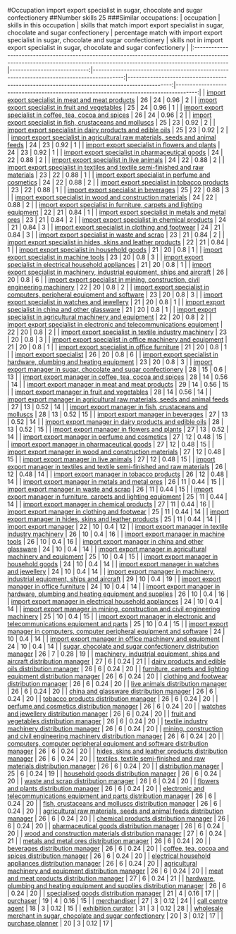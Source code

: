 #Occupation import export specialist in sugar, chocolate and sugar confectionery
##Number skills 25
###Similar occupations:
| occupation                                                                                                                                                              |   skills in this occupation |   skills that match import export specialist in sugar, chocolate and sugar confectionery |   percentage match with import export specialist in sugar, chocolate and sugar confectionery |   skills not in import export specialist in sugar, chocolate and sugar confectionery |
|:------------------------------------------------------------------------------------------------------------------------------------------------------------------------|----------------------------:|-----------------------------------------------------------------------------------------:|---------------------------------------------------------------------------------------------:|-------------------------------------------------------------------------------------:|
| [import export specialist in meat and meat products](import_export_specialist_in_meat_and_meat_products.md)                                                             |                          26 |                                                                                       24 |                                                                                         0.96 |                                                                                    2 |
| [import export specialist in fruit and vegetables](import_export_specialist_in_fruit_and_vegetables.md)                                                                 |                          25 |                                                                                       24 |                                                                                         0.96 |                                                                                    1 |
| [import export specialist in coffee, tea, cocoa and spices](import_export_specialist_in_coffee,_tea,_cocoa_and_spices.md)                                               |                          26 |                                                                                       24 |                                                                                         0.96 |                                                                                    2 |
| [import export specialist in  fish, crustaceans and molluscs](import_export_specialist_in__fish,_crustaceans_and_molluscs.md)                                           |                          25 |                                                                                       23 |                                                                                         0.92 |                                                                                    2 |
| [import export specialist in dairy products and edible oils](import_export_specialist_in_dairy_products_and_edible_oils.md)                                             |                          25 |                                                                                       23 |                                                                                         0.92 |                                                                                    2 |
| [import export specialist in agricultural raw materials, seeds and animal feeds](import_export_specialist_in_agricultural_raw_materials,_seeds_and_animal_feeds.md)     |                          24 |                                                                                       23 |                                                                                         0.92 |                                                                                    1 |
| [import export specialist in flowers and plants](import_export_specialist_in_flowers_and_plants.md)                                                                     |                          24 |                                                                                       23 |                                                                                         0.92 |                                                                                    1 |
| [import export specialist in pharmaceutical goods](import_export_specialist_in_pharmaceutical_goods.md)                                                                 |                          24 |                                                                                       22 |                                                                                         0.88 |                                                                                    2 |
| [import export specialist in live animals](import_export_specialist_in_live_animals.md)                                                                                 |                          24 |                                                                                       22 |                                                                                         0.88 |                                                                                    2 |
| [import export specialist in textiles and textile semi-finished and raw materials](import_export_specialist_in_textiles_and_textile_semi-finished_and_raw_materials.md) |                          23 |                                                                                       22 |                                                                                         0.88 |                                                                                    1 |
| [import export specialist in perfume and cosmetics](import_export_specialist_in_perfume_and_cosmetics.md)                                                               |                          24 |                                                                                       22 |                                                                                         0.88 |                                                                                    2 |
| [import export specialist in tobacco products](import_export_specialist_in_tobacco_products.md)                                                                         |                          23 |                                                                                       22 |                                                                                         0.88 |                                                                                    1 |
| [import export specialist in beverages](import_export_specialist_in_beverages.md)                                                                                       |                          25 |                                                                                       22 |                                                                                         0.88 |                                                                                    3 |
| [import export specialist in wood and construction materials](import_export_specialist_in_wood_and_construction_materials.md)                                           |                          24 |                                                                                       22 |                                                                                         0.88 |                                                                                    2 |
| [import export specialist in furniture, carpets and lighting equipment](import_export_specialist_in_furniture,_carpets_and_lighting_equipment.md)                       |                          22 |                                                                                       21 |                                                                                         0.84 |                                                                                    1 |
| [import export specialist in metals and metal ores](import_export_specialist_in_metals_and_metal_ores.md)                                                               |                          23 |                                                                                       21 |                                                                                         0.84 |                                                                                    2 |
| [import export specialist in chemical products](import_export_specialist_in_chemical_products.md)                                                                       |                          24 |                                                                                       21 |                                                                                         0.84 |                                                                                    3 |
| [import export specialist in clothing and footwear](import_export_specialist_in_clothing_and_footwear.md)                                                               |                          24 |                                                                                       21 |                                                                                         0.84 |                                                                                    3 |
| [import export specialist in waste and scrap](import_export_specialist_in_waste_and_scrap.md)                                                                           |                          23 |                                                                                       21 |                                                                                         0.84 |                                                                                    2 |
| [import export specialist in hides, skins and leather products](import_export_specialist_in_hides,_skins_and_leather_products.md)                                       |                          22 |                                                                                       21 |                                                                                         0.84 |                                                                                    1 |
| [import export specialist in household goods](import_export_specialist_in_household_goods.md)                                                                           |                          21 |                                                                                       20 |                                                                                         0.8  |                                                                                    1 |
| [import export specialist in machine tools](import_export_specialist_in_machine_tools.md)                                                                               |                          23 |                                                                                       20 |                                                                                         0.8  |                                                                                    3 |
| [import export specialist in electrical household appliances](import_export_specialist_in_electrical_household_appliances.md)                                           |                          21 |                                                                                       20 |                                                                                         0.8  |                                                                                    1 |
| [import export specialist in machinery, industrial equipment, ships and aircraft](import_export_specialist_in_machinery,_industrial_equipment,_ships_and_aircraft.md)   |                          26 |                                                                                       20 |                                                                                         0.8  |                                                                                    6 |
| [import export specialist in mining, construction, civil engineering machinery](import_export_specialist_in_mining,_construction,_civil_engineering_machinery.md)       |                          22 |                                                                                       20 |                                                                                         0.8  |                                                                                    2 |
| [import export specialist in computers, peripheral equipment and software](import_export_specialist_in_computers,_peripheral_equipment_and_software.md)                 |                          23 |                                                                                       20 |                                                                                         0.8  |                                                                                    3 |
| [import export specialist in watches and jewellery](import_export_specialist_in_watches_and_jewellery.md)                                                               |                          21 |                                                                                       20 |                                                                                         0.8  |                                                                                    1 |
| [import export specialist in china and other glassware](import_export_specialist_in_china_and_other_glassware.md)                                                       |                          21 |                                                                                       20 |                                                                                         0.8  |                                                                                    1 |
| [import export specialist in agricultural machinery and equipment](import_export_specialist_in_agricultural_machinery_and_equipment.md)                                 |                          22 |                                                                                       20 |                                                                                         0.8  |                                                                                    2 |
| [import export specialist in electronic and telecommunications equipment](import_export_specialist_in_electronic_and_telecommunications_equipment.md)                   |                          22 |                                                                                       20 |                                                                                         0.8  |                                                                                    2 |
| [import export specialist in textile industry machinery](import_export_specialist_in_textile_industry_machinery.md)                                                     |                          23 |                                                                                       20 |                                                                                         0.8  |                                                                                    3 |
| [import export specialist in office machinery and equipment](import_export_specialist_in_office_machinery_and_equipment.md)                                             |                          21 |                                                                                       20 |                                                                                         0.8  |                                                                                    1 |
| [import export specialist in office furniture](import_export_specialist_in_office_furniture.md)                                                                         |                          21 |                                                                                       20 |                                                                                         0.8  |                                                                                    1 |
| [import export specialist](import_export_specialist.md)                                                                                                                 |                          26 |                                                                                       20 |                                                                                         0.8  |                                                                                    6 |
| [import export specialist in hardware, plumbing and heating equipment](import_export_specialist_in_hardware,_plumbing_and_heating_equipment.md)                         |                          23 |                                                                                       20 |                                                                                         0.8  |                                                                                    3 |
| [import export manager in sugar, chocolate and sugar confectionery](import_export_manager_in_sugar,_chocolate_and_sugar_confectionery.md)                               |                          28 |                                                                                       15 |                                                                                         0.6  |                                                                                   13 |
| [import export manager in coffee, tea, cocoa and spices](import_export_manager_in_coffee,_tea,_cocoa_and_spices.md)                                                     |                          28 |                                                                                       14 |                                                                                         0.56 |                                                                                   14 |
| [import export manager in meat and meat products](import_export_manager_in_meat_and_meat_products.md)                                                                   |                          29 |                                                                                       14 |                                                                                         0.56 |                                                                                   15 |
| [import export manager in fruit and vegetables](import_export_manager_in_fruit_and_vegetables.md)                                                                       |                          28 |                                                                                       14 |                                                                                         0.56 |                                                                                   14 |
| [import export manager in agricultural raw materials, seeds and animal feeds](import_export_manager_in_agricultural_raw_materials,_seeds_and_animal_feeds.md)           |                          27 |                                                                                       13 |                                                                                         0.52 |                                                                                   14 |
| [import export manager in fish, crustaceans and molluscs](import_export_manager_in_fish,_crustaceans_and_molluscs.md)                                                   |                          28 |                                                                                       13 |                                                                                         0.52 |                                                                                   15 |
| [import export manager in beverages](import_export_manager_in_beverages.md)                                                                                             |                          27 |                                                                                       13 |                                                                                         0.52 |                                                                                   14 |
| [import export manager in dairy products and edible oils](import_export_manager_in_dairy_products_and_edible_oils.md)                                                   |                          28 |                                                                                       13 |                                                                                         0.52 |                                                                                   15 |
| [import export manager in flowers and plants](import_export_manager_in_flowers_and_plants.md)                                                                           |                          27 |                                                                                       13 |                                                                                         0.52 |                                                                                   14 |
| [import export manager in perfume and cosmetics](import_export_manager_in_perfume_and_cosmetics.md)                                                                     |                          27 |                                                                                       12 |                                                                                         0.48 |                                                                                   15 |
| [import export manager in pharmaceutical goods](import_export_manager_in_pharmaceutical_goods.md)                                                                       |                          27 |                                                                                       12 |                                                                                         0.48 |                                                                                   15 |
| [import export manager in wood and construction materials](import_export_manager_in_wood_and_construction_materials.md)                                                 |                          27 |                                                                                       12 |                                                                                         0.48 |                                                                                   15 |
| [import export manager in live animals](import_export_manager_in_live_animals.md)                                                                                       |                          27 |                                                                                       12 |                                                                                         0.48 |                                                                                   15 |
| [import export manager in textiles and textile semi-finished and raw materials](import_export_manager_in_textiles_and_textile_semi-finished_and_raw_materials.md)       |                          26 |                                                                                       12 |                                                                                         0.48 |                                                                                   14 |
| [import export manager in tobacco products](import_export_manager_in_tobacco_products.md)                                                                               |                          26 |                                                                                       12 |                                                                                         0.48 |                                                                                   14 |
| [import export manager in metals and metal ores](import_export_manager_in_metals_and_metal_ores.md)                                                                     |                          26 |                                                                                       11 |                                                                                         0.44 |                                                                                   15 |
| [import export manager in waste and scrap](import_export_manager_in_waste_and_scrap.md)                                                                                 |                          26 |                                                                                       11 |                                                                                         0.44 |                                                                                   15 |
| [import export manager in furniture, carpets and lighting equipment](import_export_manager_in_furniture,_carpets_and_lighting_equipment.md)                             |                          25 |                                                                                       11 |                                                                                         0.44 |                                                                                   14 |
| [import export manager in chemical products](import_export_manager_in_chemical_products.md)                                                                             |                          27 |                                                                                       11 |                                                                                         0.44 |                                                                                   16 |
| [import export manager in clothing and footwear](import_export_manager_in_clothing_and_footwear.md)                                                                     |                          25 |                                                                                       11 |                                                                                         0.44 |                                                                                   14 |
| [import export manager in hides, skins and leather products](import_export_manager_in_hides,_skins_and_leather_products.md)                                             |                          25 |                                                                                       11 |                                                                                         0.44 |                                                                                   14 |
| [import export manager](import_export_manager.md)                                                                                                                       |                          22 |                                                                                       10 |                                                                                         0.4  |                                                                                   12 |
| [import export manager in textile industry machinery](import_export_manager_in_textile_industry_machinery.md)                                                           |                          26 |                                                                                       10 |                                                                                         0.4  |                                                                                   16 |
| [import export manager in machine tools](import_export_manager_in_machine_tools.md)                                                                                     |                          26 |                                                                                       10 |                                                                                         0.4  |                                                                                   16 |
| [import export manager in china and other glassware](import_export_manager_in_china_and_other_glassware.md)                                                             |                          24 |                                                                                       10 |                                                                                         0.4  |                                                                                   14 |
| [import export manager in agricultural machinery and equipment](import_export_manager_in_agricultural_machinery_and_equipment.md)                                       |                          25 |                                                                                       10 |                                                                                         0.4  |                                                                                   15 |
| [import export manager in household goods](import_export_manager_in_household_goods.md)                                                                                 |                          24 |                                                                                       10 |                                                                                         0.4  |                                                                                   14 |
| [import export manager in watches and jewellery](import_export_manager_in_watches_and_jewellery.md)                                                                     |                          24 |                                                                                       10 |                                                                                         0.4  |                                                                                   14 |
| [import export manager in machinery, industrial equipment, ships and aircraft](import_export_manager_in_machinery,_industrial_equipment,_ships_and_aircraft.md)         |                          29 |                                                                                       10 |                                                                                         0.4  |                                                                                   19 |
| [import export manager in office furniture](import_export_manager_in_office_furniture.md)                                                                               |                          24 |                                                                                       10 |                                                                                         0.4  |                                                                                   14 |
| [import export manager in hardware, plumbing and heating equipment and supplies](import_export_manager_in_hardware,_plumbing_and_heating_equipment_and_supplies.md)     |                          26 |                                                                                       10 |                                                                                         0.4  |                                                                                   16 |
| [import export manager in electrical household appliances](import_export_manager_in_electrical_household_appliances.md)                                                 |                          24 |                                                                                       10 |                                                                                         0.4  |                                                                                   14 |
| [import export manager in mining, construction and civil engineering machinery](import_export_manager_in_mining,_construction_and_civil_engineering_machinery.md)       |                          25 |                                                                                       10 |                                                                                         0.4  |                                                                                   15 |
| [import export manager in electronic and telecommunications equipment and parts](import_export_manager_in_electronic_and_telecommunications_equipment_and_parts.md)     |                          25 |                                                                                       10 |                                                                                         0.4  |                                                                                   15 |
| [import export manager in computers, computer peripheral equipment and software](import_export_manager_in_computers,_computer_peripheral_equipment_and_software.md)     |                          24 |                                                                                       10 |                                                                                         0.4  |                                                                                   14 |
| [import export manager in office machinery and equipment](import_export_manager_in_office_machinery_and_equipment.md)                                                   |                          24 |                                                                                       10 |                                                                                         0.4  |                                                                                   14 |
| [sugar, chocolate and sugar confectionery distribution manager](sugar,_chocolate_and_sugar_confectionery_distribution_manager.md)                                       |                          26 |                                                                                        7 |                                                                                         0.28 |                                                                                   19 |
| [machinery, industrial equipment, ships and aircraft distribution manager](machinery,_industrial_equipment,_ships_and_aircraft_distribution_manager.md)                 |                          27 |                                                                                        6 |                                                                                         0.24 |                                                                                   21 |
| [dairy products and edible oils distribution manager](dairy_products_and_edible_oils_distribution_manager.md)                                                           |                          26 |                                                                                        6 |                                                                                         0.24 |                                                                                   20 |
| [furniture, carpets and lighting equipment distribution manager](furniture,_carpets_and_lighting_equipment_distribution_manager.md)                                     |                          26 |                                                                                        6 |                                                                                         0.24 |                                                                                   20 |
| [clothing and footwear distribution manager](clothing_and_footwear_distribution_manager.md)                                                                             |                          26 |                                                                                        6 |                                                                                         0.24 |                                                                                   20 |
| [live animals distribution manager](live_animals_distribution_manager.md)                                                                                               |                          26 |                                                                                        6 |                                                                                         0.24 |                                                                                   20 |
| [china and glassware distribution manager](china_and_glassware_distribution_manager.md)                                                                                 |                          26 |                                                                                        6 |                                                                                         0.24 |                                                                                   20 |
| [tobacco products distribution manager](tobacco_products_distribution_manager.md)                                                                                       |                          26 |                                                                                        6 |                                                                                         0.24 |                                                                                   20 |
| [perfume and cosmetics distribution manager](perfume_and_cosmetics_distribution_manager.md)                                                                             |                          26 |                                                                                        6 |                                                                                         0.24 |                                                                                   20 |
| [watches and jewellery distribution manager](watches_and_jewellery_distribution_manager.md)                                                                             |                          26 |                                                                                        6 |                                                                                         0.24 |                                                                                   20 |
| [fruit and vegetables distribution manager](fruit_and_vegetables_distribution_manager.md)                                                                               |                          26 |                                                                                        6 |                                                                                         0.24 |                                                                                   20 |
| [textile industry machinery distribution manager](textile_industry_machinery_distribution_manager.md)                                                                   |                          26 |                                                                                        6 |                                                                                         0.24 |                                                                                   20 |
| [mining, construction and civil engineering machinery distribution manager](mining,_construction_and_civil_engineering_machinery_distribution_manager.md)               |                          26 |                                                                                        6 |                                                                                         0.24 |                                                                                   20 |
| [computers, computer peripheral equipment and software distribution manager](computers,_computer_peripheral_equipment_and_software_distribution_manager.md)             |                          26 |                                                                                        6 |                                                                                         0.24 |                                                                                   20 |
| [hides, skins and leather products distribution manager](hides,_skins_and_leather_products_distribution_manager.md)                                                     |                          26 |                                                                                        6 |                                                                                         0.24 |                                                                                   20 |
| [textiles, textile semi-finished and raw materials distribution manager](textiles,_textile_semi-finished_and_raw_materials_distribution_manager.md)                     |                          26 |                                                                                        6 |                                                                                         0.24 |                                                                                   20 |
| [distribution manager](distribution_manager.md)                                                                                                                         |                          25 |                                                                                        6 |                                                                                         0.24 |                                                                                   19 |
| [household goods distribution manager](household_goods_distribution_manager.md)                                                                                         |                          26 |                                                                                        6 |                                                                                         0.24 |                                                                                   20 |
| [waste and scrap distribution manager](waste_and_scrap_distribution_manager.md)                                                                                         |                          26 |                                                                                        6 |                                                                                         0.24 |                                                                                   20 |
| [flowers and plants distribution manager](flowers_and_plants_distribution_manager.md)                                                                                   |                          26 |                                                                                        6 |                                                                                         0.24 |                                                                                   20 |
| [electronic and telecommunications equipment and parts distribution manager](electronic_and_telecommunications_equipment_and_parts_distribution_manager.md)             |                          26 |                                                                                        6 |                                                                                         0.24 |                                                                                   20 |
| [fish, crustaceans and molluscs distribution manager](fish,_crustaceans_and_molluscs_distribution_manager.md)                                                           |                          26 |                                                                                        6 |                                                                                         0.24 |                                                                                   20 |
| [agricultural raw materials, seeds and animal feeds distribution manager](agricultural_raw_materials,_seeds_and_animal_feeds_distribution_manager.md)                   |                          26 |                                                                                        6 |                                                                                         0.24 |                                                                                   20 |
| [chemical products distribution manager](chemical_products_distribution_manager.md)                                                                                     |                          26 |                                                                                        6 |                                                                                         0.24 |                                                                                   20 |
| [pharmaceutical goods distribution manager](pharmaceutical_goods_distribution_manager.md)                                                                               |                          26 |                                                                                        6 |                                                                                         0.24 |                                                                                   20 |
| [wood and construction materials distribution manager](wood_and_construction_materials_distribution_manager.md)                                                         |                          27 |                                                                                        6 |                                                                                         0.24 |                                                                                   21 |
| [metals and metal ores distribution manager](metals_and_metal_ores_distribution_manager.md)                                                                             |                          26 |                                                                                        6 |                                                                                         0.24 |                                                                                   20 |
| [beverages distribution manager](beverages_distribution_manager.md)                                                                                                     |                          26 |                                                                                        6 |                                                                                         0.24 |                                                                                   20 |
| [coffee, tea, cocoa and spices distribution manager](coffee,_tea,_cocoa_and_spices_distribution_manager.md)                                                             |                          26 |                                                                                        6 |                                                                                         0.24 |                                                                                   20 |
| [electrical household appliances distribution manager](electrical_household_appliances_distribution_manager.md)                                                         |                          26 |                                                                                        6 |                                                                                         0.24 |                                                                                   20 |
| [agricultural machinery and equipment distribution manager](agricultural_machinery_and_equipment_distribution_manager.md)                                               |                          26 |                                                                                        6 |                                                                                         0.24 |                                                                                   20 |
| [meat and meat products distribution manager](meat_and_meat_products_distribution_manager.md)                                                                           |                          27 |                                                                                        6 |                                                                                         0.24 |                                                                                   21 |
| [hardware, plumbing and heating equipment and supplies distribution manager](hardware,_plumbing_and_heating_equipment_and_supplies_distribution_manager.md)             |                          26 |                                                                                        6 |                                                                                         0.24 |                                                                                   20 |
| [specialised goods distribution manager](specialised_goods_distribution_manager.md)                                                                                     |                          21 |                                                                                        4 |                                                                                         0.16 |                                                                                   17 |
| [purchaser](purchaser.md)                                                                                                                                               |                          19 |                                                                                        4 |                                                                                         0.16 |                                                                                   15 |
| [merchandiser](merchandiser.md)                                                                                                                                         |                          27 |                                                                                        3 |                                                                                         0.12 |                                                                                   24 |
| [call centre agent](call_centre_agent.md)                                                                                                                               |                          18 |                                                                                        3 |                                                                                         0.12 |                                                                                   15 |
| [exhibition curator](exhibition_curator.md)                                                                                                                             |                          31 |                                                                                        3 |                                                                                         0.12 |                                                                                   28 |
| [wholesale merchant in sugar, chocolate and sugar confectionery](wholesale_merchant_in_sugar,_chocolate_and_sugar_confectionery.md)                                     |                          20 |                                                                                        3 |                                                                                         0.12 |                                                                                   17 |
| [purchase planner](purchase_planner.md)                                                                                                                                 |                          20 |                                                                                        3 |                                                                                         0.12 |                                                                                   17 |
